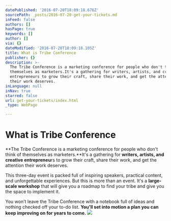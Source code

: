 ```yaml
---
datePublished: '2016-07-20T18:09:18.676Z'
sourcePath: _posts/2016-07-20-get-your-tickets.md
inFeed: false
authors: []
hasPage: true
keywords: []
author: []
via: {}
dateModified: '2016-07-20T18:09:18.105Z'
title: What is Tribe Conference
publisher: {}
description: >-
  The Tribe Conference is a marketing conference for people who don't think of
  themselves as marketers.It's a gathering for writers, artists, and creative
  entrepreneurs to grow their craft, share their work, and get the attention
  their work deserves.
inLanguage: null
inNav: true
starred: false
url: get-your-tickets/index.html
_type: WebPage

---
```

# What is Tribe Conference

**The Tribe Conference is a marketing conference for people who don't think of themselves as marketers.**It's a gathering for **writers, artists, and creative entrepreneu**rs to grow their craft, share their work, and get the attention their work deserves.

This three-day event is packed full of inspiring speakers, practical content, and unforgettable experiences. But this is more than an event. It's a **large-scale workshop** that will give you a roadmap to find your tribe and give you the space to implement it.

You won't leave the Tribe Conference with a notebook full of ideas and nothing checked off your to-do list. **You'll set into motion a plan you can keep improving on for years to come.**
![](https://the-grid-user-content.s3-us-west-2.amazonaws.com/bbc7d8bc-1ec9-401f-a465-03cb6abbe96e.png)